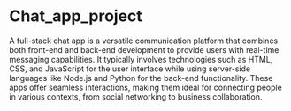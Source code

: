 # Chat_app_project
A full-stack chat app is a versatile communication platform that combines both front-end and back-end development to provide users with real-time messaging capabilities. It typically involves technologies such as HTML, CSS, and JavaScript for the user interface while using server-side languages like Node.js and Python for the back-end functionality. These apps offer seamless interactions, making them ideal for connecting people in various contexts, from social networking to business collaboration.
